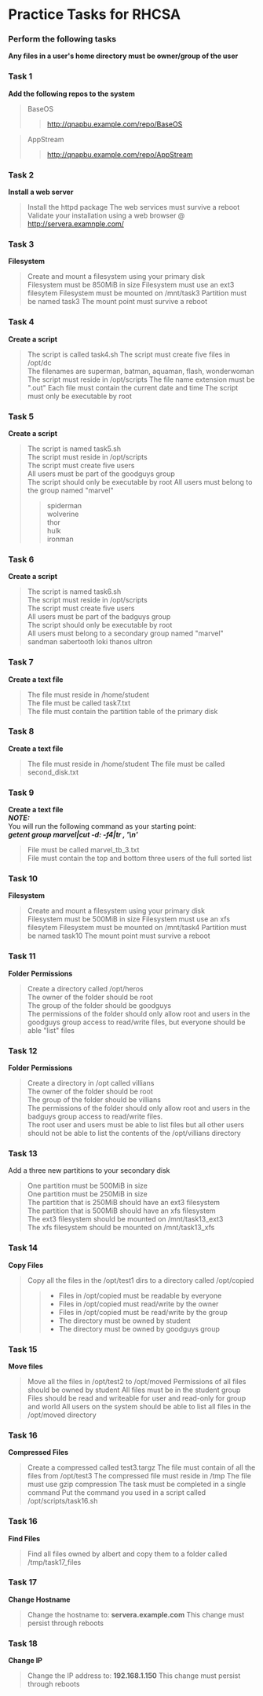 # Practice Tasks for RHCSA

### Perform the following tasks

**Any files in a user's home directory must be owner/group of the user**

### Task 1
**Add the following repos to the system**
> BaseOS 
>> http://qnapbu.example.com/repo/BaseOS  

> AppStream  
>> http://qnapbu.example.com/repo/AppStream  

### Task 2
**Install a web server**
> Install the httpd package
> The web services must survive a reboot
> Validate your installation using a web browser @ http://servera.examnple.com/

### Task 3
**Filesystem** 
>Create and mount a filesystem using your primary disk  
>Filesystem must be 850MiB in size
>Filesystem must use an ext3 filesytem
>Filesystem must be mounted on /mnt/task3
>Partition must be named task3
>The mount point must survive a reboot

### Task 4
**Create a script**
> The script is called task4.sh
> The script must create five files in /opt/dc  
> The filenames are superman, batman, aquaman, flash, wonderwoman  
> The script must reside in /opt/scripts
> The file name extension must be ".out"
> Each file must contain the current date and time
> The script must only be executable by root

### Task 5
**Create a script**
>The script is named task5.sh   
>The script must reside in /opt/scripts  
>The script must create five users  
>All users must be part of the goodguys group  
>The script should only be executable by root
>All users must belong to the group named "marvel"
>> spiderman  
>> wolverine  
>> thor  
>> hulk  
>> ironman  

### Task 6
**Create a script**
>The script is named task6.sh  
>The script must reside in /opt/scripts  
>The script must create five users  
>All users must be part of the badguys group  
>The script should only be executable by root  
>All users must belong to a secondary group named "marvel"  
        sandman
        sabertooth
        loki
        thanos
        ultron

### Task 7
**Create a text file**
>The file must reside in /home/student  
>The file must be called task7.txt  
>The file must contain the partition table of the primary disk

### Task 8
**Create a text file**
>The file must reside in /home/student
>The file must be called second_disk.txt

### Task 9
**Create a text file**  
***NOTE:***  
You will run the following command as your starting point:  
***getent group marvel|cut -d: -f4|tr , '\n'***   

>File must be called marvel_tb_3.txt  
>File must contain the top and bottom three users of the full sorted list  

### Task 10
**Filesystem** 
>Create and mount a filesystem using your primary disk  
>Filesystem must be 500MiB in size
>Filesystem must use an xfs filesytem
>Filesystem must be mounted on /mnt/task4
>Partition must be named task10
>The mount point must survive a reboot

### Task 11
**Folder Permissions**
>Create a directory called /opt/heros  
>The owner of the folder should be root  
>The group of the folder should be goodguys   
>The permissions of the folder should only allow root and users in the goodguys group access to read/write files, but everyone should be able "list" files  

### Task 12
**Folder Permissions**  
>Create a directory in /opt called villians  
>The owner of the folder should be root  
>The group of the folder should be villians  
>The permissions of the folder should only allow root and users in the badguys group access to read/write files.  
>The root user and users must be able to list files but all other users should not be able to list the contents of the /opt/villians directory

### Task 13
Add a three new partitions to your secondary disk
>One partition must be 500MiB in size  
>One partition must be 250MiB in size  
>The partition that is 250MiB should have an ext3 filesystem  
>The partition that is 500MiB should have an xfs filesystem  
>The ext3 filesystem should be mounted on /mnt/task13_ext3  
>The xfs filesystem should be mounted on /mnt/task13_xfs  

### Task 14
**Copy Files**
>Copy all the files in the /opt/test1 dirs to a directory called /opt/copied  
>>* Files in /opt/copied must be readable by everyone
>>* Files in /opt/copied must read/write by the owner
>>* Files in /opt/copied must be read/write by the group
>>* The directory must be owned by student   
>>* The directory must be owned by goodguys group

### Task 15
**Move files**
>Move all the files in /opt/test2 to /opt/moved
>Permissions of all files should be owned by student
>All files must be in the student group
>Files should be read and writeable for user and read-only for group and world
>All users on the system should be able to list all files in the /opt/moved directory

### Task 16
**Compressed Files**
>Create a compressed called test3.targz
>The file must contain of all the files from /opt/test3 
>The compressed file must reside in /tmp
>The file must use gzip compression
>The task must be completed in a single command
>Put the command you used in a script called /opt/scripts/task16.sh

### Task 16
**Find Files**
>Find all files owned by albert and copy them to a folder called
/tmp/task17_files

### Task 17
**Change Hostname**
>Change the hostname to: **servera.example.com**
>This change must persist through reboots

### Task 18
**Change IP**
>Change the IP address to: **192.168.1.150**
>This change must persist through reboots
>

